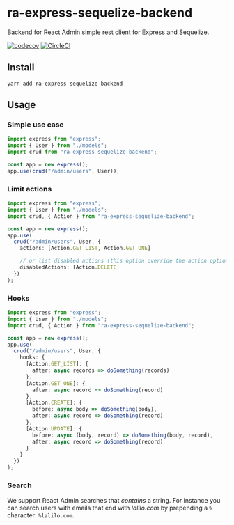 # ra-express-sequelize-backend

Backend for React Admin simple rest client for Express and Sequelize.

[![codecov](https://codecov.io/gh/lalalilo/ra-express-sequelize-backend/branch/master/graph/badge.svg)](https://codecov.io/gh/lalalilo/ra-express-sequelize-backend) [![CircleCI](https://circleci.com/gh/lalalilo/ra-express-sequelize-backend.svg?style=svg)](https://circleci.com/gh/lalalilo/ra-express-sequelize-backend)

## Install

```
yarn add ra-express-sequelize-backend
```

## Usage

### Simple use case

```ts
import express from "express";
import { User } from "./models";
import crud from "ra-express-sequelize-backend";

const app = new express();
app.use(crud("/admin/users", User));
```

### Limit actions

```ts
import express from "express";
import { User } from "./models";
import crud, { Action } from "ra-express-sequelize-backend";

const app = new express();
app.use(
  crud("/admin/users", User, {
    actions: [Action.GET_LIST, Action.GET_ONE]

    // or list disabled actions (this option override the action option)
    disabledActions: [Action.DELETE]
  })
);
```

### Hooks

```ts
import express from "express";
import { User } from "./models";
import crud, { Action } from "ra-express-sequelize-backend";

const app = new express();
app.use(
  crud("/admin/users", User, {
    hooks: {
      [Action.GET_LIST]: {
        after: async records => doSomething(records)
      },
      [Action.GET_ONE]: {
        after: async record => doSomething(record)
      },
      [Action.CREATE]: {
        before: async body => doSomething(body),
        after: async record => doSomething(record)
      },
      [Action.UPDATE]: {
        before: async (body, record) => doSomething(body, record),
        after: async record => doSomething(record)
      }
    }
  })
);
```

### Search

We support React Admin searches that _contains_ a string. For instance you can search users with emails that end with _lalilo.com_ by prepending a `%` character: `%lalilo.com`.
